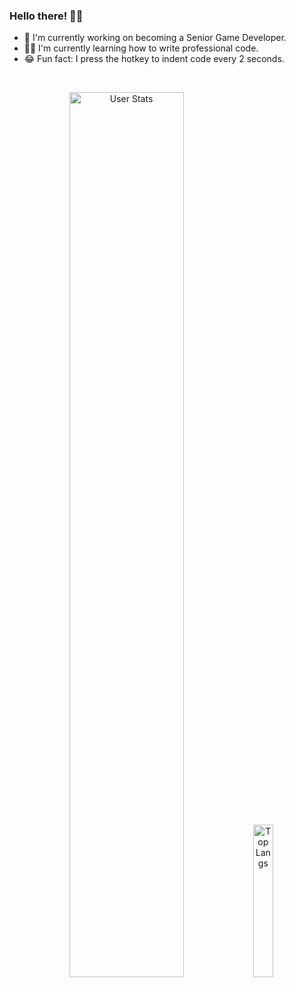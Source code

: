 ### Hello there! 👋🏻

- 🏅 I'm currently working on becoming a Senior Game Developer.
- ✍🏻 I'm currently learning how to write professional code.
- 😂 Fun fact: I press the hotkey to indent code every 2 seconds.

<br>
<p align="center">
  <img alt="User Stats" src="https://github-readme-stats.vercel.app/api?username=JoanStinson&&show_icons=true&&theme=dark" width="60.25%"/>
  <img alt="Top Langs" src="https://github-readme-stats.vercel.app/api/top-langs/?username=JoanStinson&&theme=dark" width="25%"/>
</p>

<!--
**JoanStinson/JoanStinson** is a ✨ _special_ ✨ repository because its `README.md` (this file) appears on your GitHub profile.

Here are some ideas to get you started:

- 🔭 I’m currently working on ...
- 🌱 I’m currently learning ...
- 👯 I’m looking to collaborate on ...
- 🤔 I’m looking for help with ...
- 💬 Ask me about ...
- 📫 How to reach me: ...
- 😄 Pronouns: ...
- ⚡ Fun fact: ...
-->
